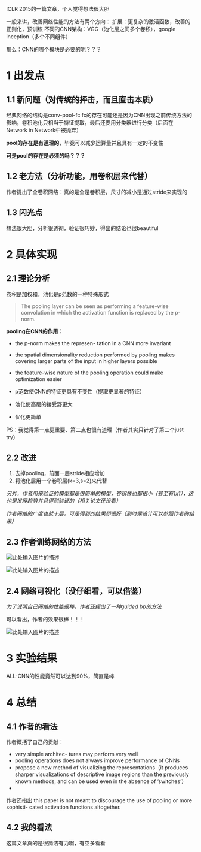 ICLR 2015的一篇文章，个人觉得想法很大胆

一般来讲，改善网络性能的方法有两个方向：
扩展：更复杂的激活函数，改善的正则化，预训练
不同的CNN架构：VGG（池化层之间多个卷积），google inception（多个不同组件）

那么：CNN的哪个模块是必要的呢？？？

# 1 出发点

## 1.1 新问题（对传统的抨击，而且直击本质） 

经典网络的结构是conv-pool-fc
fc的存在可能还是因为CNN出现之前传统方法的影响，卷积池化只相当于特征提取，最后还要用分类器进行分类（后面在Network in Network中被抛弃）

**pool的存在是有道理的**，毕竟可以减少运算量并且具有一定的不变性

**可是pool的存在是必须的吗？？？**

## 1.2 老方法（分析功能，用卷积层来代替）

作者提出了全卷积网络：真的是全是卷积层，尺寸的减小是通过stride来实现的

## 1.3 闪光点

想法很大胆，分析很透彻，验证很巧妙，得出的结论也很beautiful

# 2 具体实现

## 2.1 理论分析

卷积是加权和，池化是p范数的一种特殊形式

> The pooling layer can be seen as performing a feature-wise convolution in which the activation function is replaced by the p-norm.

**pooling在CNN的作用：**

 - the p-norm makes the represen- tation in a CNN more invariant
 - the spatial dimensionality reduction performed by pooling makes covering larger parts of the input in higher layers possible
 - the feature-wise nature of the pooling operation could make optimization easier

 - p范数使CNN的特征更具有不变性（提取更显著的特征）
 - 池化使高层的接受野更大
 - 优化更简单

PS：我觉得第一点更重要、第二点也很有道理（作者其实只针对了第二个just try）

## 2.2 改进

 1. 去掉pooling，前面一层stride相应增加
 2. 将池化层用一个卷积层(k=3,s=2)来代替

*另外，作者用来验证的模型都是很简单的模型，卷积核也都很小（甚至有1x1），这也是发展趋势并且得到验证的（相关论文还没看）*   

*作者网络的广度也就十层，可是得到的结果却很好（到时候设计可以参照作者的结果）*

## 2.3 作者训练网络的方法
![此处输入图片的描述][1]

![此处输入图片的描述][2]

## 2.4 网络可视化（没仔细看，可以借鉴）

*为了说明自己网络的性能很棒，作者还提出了一种guided bp的方法*

可以看出，作者的效果很棒！！！

![此处输入图片的描述][3]

# 3 实验结果

ALL-CNN的性能竟然可以达到90%，简直是棒

# 4 总结

## 4.1 作者的看法
作者概括了自己的贡献：

 - very simple architec- tures may perform very well
 - pooling operations does not always improve performance of CNNs
 - propose a new method of visualizing the representations（it produces sharper visualizations of descriptive image regions than the previously known methods, and can be used even in the absence of ’switches’）
 - 
作者还指出
this paper is not meant to discourage the use of pooling or more sophisti- cated activation functions altogether.

## 4.2 我的看法

这篇文章真的是很简洁有力啊，有空多看看

 
  [1]: http://a1.qpic.cn/psb?/V14DGBA82xqcTT/HWlqA94NET7.UkH84MGDKVeQs6Py94LAuUEm5tqgP4c!/b/dLEAAAAAAAAA&bo=6QPeAQAAAAARAAI!&rf=viewer_4
  [2]: http://a1.qpic.cn/psb?/V14DGBA82xqcTT/hhmDq7hpiqAmQQXXh1GGVt0b5d04v.OKq4ShPIYlgQY!/b/dBoBAAAAAAAA&bo=4gOXAAAAAAARAEE!&rf=viewer_4
  [3]: http://a2.qpic.cn/psb?/V14DGBA82xqcTT/Zil6.j63M6Yxm1DRFDAmELxrgsFUv2wamaEyVnZfa0Y!/b/dB4BAAAAAAAA&bo=TAM1AQAAAAARAEw!&rf=viewer_4
